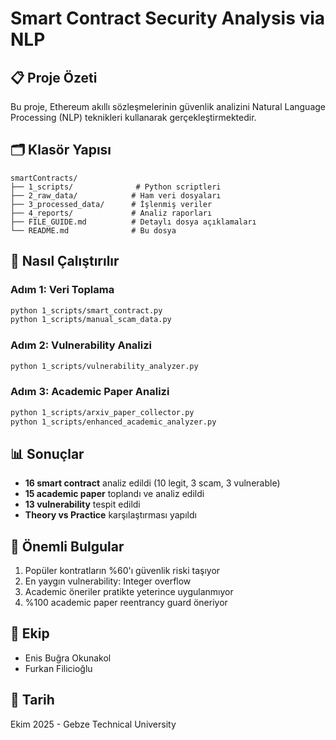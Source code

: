 # Smart Contract Security Analysis via NLP

## 📋 Proje Özeti
Bu proje, Ethereum akıllı sözleşmelerinin güvenlik analizini Natural Language Processing (NLP) teknikleri kullanarak gerçekleştirmektedir.

## 🗂️ Klasör Yapısı

```
smartContracts/
├── 1_scripts/              # Python scriptleri
├── 2_raw_data/            # Ham veri dosyaları
├── 3_processed_data/      # İşlenmiş veriler
├── 4_reports/             # Analiz raporları
├── FILE_GUIDE.md          # Detaylı dosya açıklamaları
└── README.md              # Bu dosya
```

## 🚀 Nasıl Çalıştırılır

### Adım 1: Veri Toplama
```bash
python 1_scripts/smart_contract.py
python 1_scripts/manual_scam_data.py
```

### Adım 2: Vulnerability Analizi
```bash
python 1_scripts/vulnerability_analyzer.py
```

### Adım 3: Academic Paper Analizi
```bash
python 1_scripts/arxiv_paper_collector.py
python 1_scripts/enhanced_academic_analyzer.py
```

## 📊 Sonuçlar

- **16 smart contract** analiz edildi (10 legit, 3 scam, 3 vulnerable)
- **15 academic paper** toplandı ve analiz edildi
- **13 vulnerability** tespit edildi
- **Theory vs Practice** karşılaştırması yapıldı

## 🎯 Önemli Bulgular

1. Popüler kontratların %60'ı güvenlik riski taşıyor
2. En yaygın vulnerability: Integer overflow
3. Academic öneriler pratikte yeterince uygulanmıyor
4. %100 academic paper reentrancy guard öneriyor

## 👥 Ekip

- Enis Buğra Okunakol
- Furkan Filicioğlu

## 📅 Tarih

Ekim 2025 - Gebze Technical University
